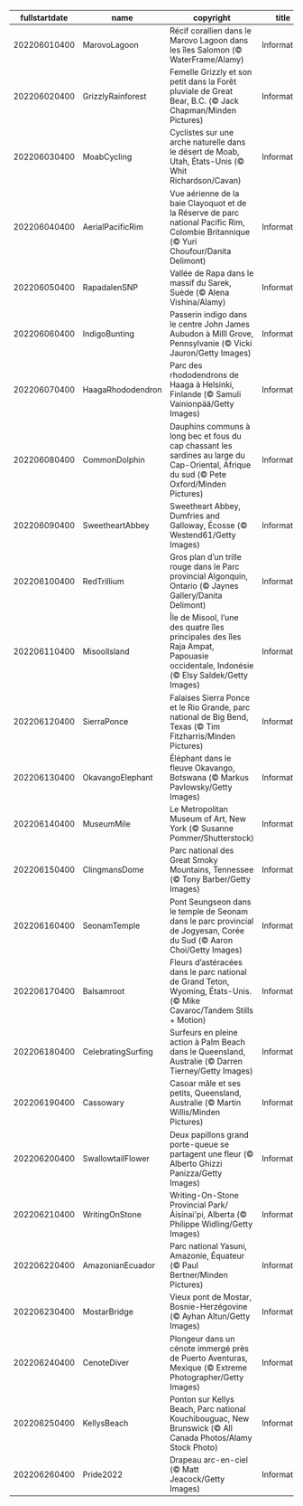 |fullstartdate|name|copyright|title|image|
|--|--|--|--|--|
202206010400|MarovoLagoon|Récif corallien dans le Marovo Lagoon dans les îles Salomon (© WaterFrame/Alamy)|Information|![](/fr-CA/2022/06/202206010400MarovoLagoon.jpg)|
202206020400|GrizzlyRainforest|Femelle Grizzly et son petit dans la Forêt pluviale de Great Bear, B.C. (© Jack Chapman/Minden Pictures)|Information|![](/fr-CA/2022/06/202206020400GrizzlyRainforest.jpg)|
202206030400|MoabCycling|Cyclistes sur une arche naturelle dans le désert de Moab, Utah, États-Unis (© Whit Richardson/Cavan)|Information|![](/fr-CA/2022/06/202206030400MoabCycling.jpg)|
202206040400|AerialPacificRim|Vue aérienne de la baie Clayoquot et de la Réserve de parc national Pacific Rim, Colombie Britannique (© Yuri Choufour/Danita Delimont)|Information|![](/fr-CA/2022/06/202206040400AerialPacificRim.jpg)|
202206050400|RapadalenSNP|Vallée de Rapa dans le massif du Sarek, Suède (© Alena Vishina/Alamy)|Information|![](/fr-CA/2022/06/202206050400RapadalenSNP.jpg)|
202206060400|IndigoBunting|Passerin indigo dans le centre John James Aubudon à Milll Grove, Pennsylvanie (© Vicki Jauron/Getty Images)|Information|![](/fr-CA/2022/06/202206060400IndigoBunting.jpg)|
202206070400|HaagaRhododendron|Parc des rhododendrons de Haaga à Helsinki, Finlande (© Samuli Vainionpää/Getty Images)|Information|![](/fr-CA/2022/06/202206070400HaagaRhododendron.jpg)|
202206080400|CommonDolphin|Dauphins communs à long bec et fous du cap chassant les sardines au large du Cap-Oriental, Afrique du sud (© Pete Oxford/Minden Pictures)|Information|![](/fr-CA/2022/06/202206080400CommonDolphin.jpg)|
202206090400|SweetheartAbbey|Sweetheart Abbey, Dumfries and Galloway, Écosse (© Westend61/Getty Images)|Information|![](/fr-CA/2022/06/202206090400SweetheartAbbey.jpg)|
202206100400|RedTrillium|Gros plan d’un trille rouge dans le Parc provincial Algonquin, Ontario (© Jaynes Gallery/Danita Delimont)|Information|![](/fr-CA/2022/06/202206100400RedTrillium.jpg)|
202206110400|MisoolIsland|Île de Misool, l’une des quatre îles principales des îles Raja Ampat, Papouasie occidentale, Indonésie (© Elsy Saldek/Getty Images)|Information|![](/fr-CA/2022/06/202206110400MisoolIsland.jpg)|
202206120400|SierraPonce|Falaises Sierra Ponce et le Rio Grande, parc national de Big Bend, Texas (© Tim Fitzharris/Minden Pictures)|Information|![](/fr-CA/2022/06/202206120400SierraPonce.jpg)|
202206130400|OkavangoElephant|Éléphant dans le fleuve Okavango, Botswana (© Markus Pavlowsky/Getty Images)|Information|![](/fr-CA/2022/06/202206130400OkavangoElephant.jpg)|
202206140400|MuseumMile|Le Metropolitan Museum of Art, New York (© Susanne Pommer/Shutterstock)|Information|![](/fr-CA/2022/06/202206140400MuseumMile.jpg)|
202206150400|ClingmansDome|Parc national des Great Smoky Mountains, Tennessee (© Tony Barber/Getty Images)|Information|![](/fr-CA/2022/06/202206150400ClingmansDome.jpg)|
202206160400|SeonamTemple|Pont Seungseon dans le temple de Seonam dans le parc provincial de Jogyesan, Corée du Sud (© Aaron Choi/Getty Images)|Information|![](/fr-CA/2022/06/202206160400SeonamTemple.jpg)|
202206170400|Balsamroot|Fleurs d’astéracées dans le parc national de Grand Teton, Wyoming, États-Unis. (© Mike Cavaroc/Tandem Stills + Motion)|Information|![](/fr-CA/2022/06/202206170400Balsamroot.jpg)|
202206180400|CelebratingSurfing|Surfeurs en pleine action à Palm Beach dans le Queensland, Australie (© Darren Tierney/Getty Images)|Information|![](/fr-CA/2022/06/202206180400CelebratingSurfing.jpg)|
202206190400|Cassowary|Casoar mâle et ses petits, Queensland, Australie (© Martin Willis/Minden Pictures)|Information|![](/fr-CA/2022/06/202206190400Cassowary.jpg)|
202206200400|SwallowtailFlower|Deux papillons grand porte-queue se partagent une fleur (© Alberto Ghizzi Panizza/Getty Images)|Information|![](/fr-CA/2022/06/202206200400SwallowtailFlower.jpg)|
202206210400|WritingOnStone|Writing-On-Stone Provincial Park/Áísínai'pi, Alberta (© Philippe Widling/Getty Images)|Information|![](/fr-CA/2022/06/202206210400WritingOnStone.jpg)|
202206220400|AmazonianEcuador|Parc national Yasuni, Amazonie, Équateur (© Paul Bertner/Minden Pictures)|Information|![](/fr-CA/2022/06/202206220400AmazonianEcuador.jpg)|
202206230400|MostarBridge|Vieux pont de Mostar, Bosnie-Herzégovine (© Ayhan Altun/Getty Images)|Information|![](/fr-CA/2022/06/202206230400MostarBridge.jpg)|
202206240400|CenoteDiver|Plongeur dans un cénote immergé près de Puerto Aventuras, Mexique (© Extreme Photographer/Getty Images)|Information|![](/fr-CA/2022/06/202206240400CenoteDiver.jpg)|
202206250400|KellysBeach|Ponton sur Kellys Beach, Parc national Kouchibouguac, New Brunswick (© All Canada Photos/Alamy Stock Photo)|Information|![](/fr-CA/2022/06/202206250400KellysBeach.jpg)|
202206260400|Pride2022|Drapeau arc-en-ciel (© Matt Jeacock/Getty Images)|Information|![](/fr-CA/2022/06/202206260400Pride2022.jpg)|
